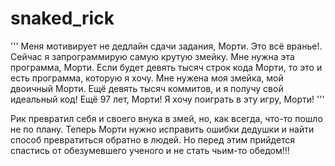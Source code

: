 # snaked_rick
'''
Меня мотивирует не дедлайн сдачи задания, Морти. Это всё вранье!. Сейчас я запрограммирую самую крутую змейку. Мне нужна эта программа, Морти. Если будет девять тысяч строк кода Морти, то это и есть программа, которую я хочу. Мне нужена моя змейка, мой двоичный Морти. Ещё девять тысяч коммитов, и я получу свой идеальный код! Ещё 97 лет, Морти! Я хочу поиграть в эту игру, Морти!
'''

Рик превратил себя и своего внука в змей, но, как всегда, что-то пошло не по плану. Теперь Морти нужно исправить ошибки дедушки и найти способ превратиться обратно в людей. Но перед этим прийдется спастись от обезумевшего ученого и не стать чьим-то обедом!!!
